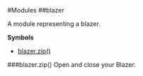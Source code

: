 #Modules
<a name="module_blazer"></a>
##blazer

A module representing a blazer.

  
**Symbols**  
* [blazer.zip()](#module_blazer#zip)

<a name="module_blazer#zip"></a>
###blazer.zip()
Open and close your Blazer.

